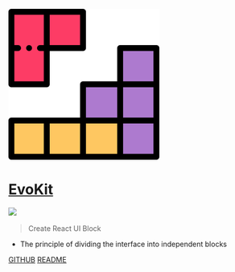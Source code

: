 <!-- _coverpage.md -->

![logo](docs/_media/logo.svg)

# [EvoKit](/)

[![](https://img.shields.io/npm/v/evokit.svg?style=flat-square&colorB=blue)](https://www.npmjs.com/package/evokit)

> Create React UI Block

* The principle of dividing the interface into independent blocks

[GITHUB](https://github.com/docccdev/evokit)
[README](docs/base/about.md)
